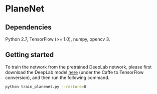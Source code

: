 # PlaneNet

## Dependencies
Python 2.7, TensorFlow (>= 1.0), numpy, opencv 3.

## Getting started
To train the network from the pretrained DeepLab network, please first download the DeepLab model [here](https://github.com/DrSleep/tensorflow-deeplab-resnet) (under the Caffe to TensorFlow conversion), and then run the following command.

```bash
python train_planenet.py --restore=0
```
